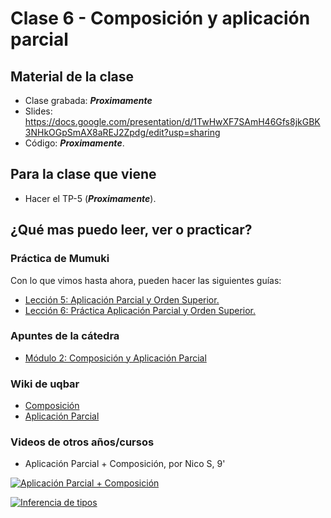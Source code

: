 # Clase 6 - Composición y aplicación parcial

## Material de la clase

- Clase grabada: _**Proximamente**_
- Slides: https://docs.google.com/presentation/d/1TwHwXF7SAmH46Gfs8jkGBK3NHkOGpSmAX8aREJ2Zpdg/edit?usp=sharing
- Código: _**Proximamente**_.

## Para la clase que viene

- Hacer el TP-5 (_**Proximamente**_).

## ¿Qué mas puedo leer, ver o practicar?

### Práctica de Mumuki

Con lo que vimos hasta ahora, pueden hacer las siguientes guías:
- [Lección 5: Aplicación Parcial y Orden Superior.](https://mumuki.io/pdep-utn/lessons/693-programacion-funcional-practica-aplicacion-parcial-y-orden-superior)
- [Lección 6: Práctica Aplicación Parcial y Orden Superior.](https://mumuki.io/pdep-utn/lessons/693-programacion-funcional-practica-aplicacion-parcial-y-orden-superior)

### Apuntes de la cátedra

- [Módulo 2: Composición y Aplicación Parcial](https://docs.google.com/document/d/1n7TPE2qRpFSnj95lIZFD-q7Ko_DT9XZLH9_kEkNClrU/edit)

### Wiki de uqbar

- [Composición](https://wiki.uqbar.org/wiki/articles/composicion.html)
- [Aplicación Parcial](https://wiki.uqbar.org/wiki/articles/aplicacion-parcial.html)

### Videos de otros años/cursos

- Aplicación Parcial + Composición, por Nico S, 9'

[![Aplicación Parcial + Composición](https://img.youtube.com/vi/LJGxkKKbUSg/0.jpg)](https://youtu.be/LJGxkKKbUSg "Aplicación Parcial + Composición")

[![Inferencia de tipos](https://img.youtube.com/vi/iWPWbPuEEQ0/0.jpg)](https://youtu.be/iWPWbPuEEQ0 "Inferencia de tipos")
